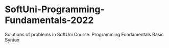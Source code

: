 # SoftUni-Programming-Fundamentals-2022
Solutions of problems in SoftUni Course: Programming Fundamentals
Basic Syntax
